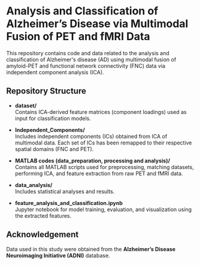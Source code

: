 # Analysis and Classification of Alzheimer’s Disease via Multimodal Fusion of PET and fMRI Data 

This repository contains code and data related to the analysis and classification of Alzheimer's disease (AD) using multimodal fusion of amyloid-PET and functional network connectivity (FNC) data via independent component analysis (ICA).

## Repository Structure

- **dataset/**  
  Contains ICA-derived feature matrices (component loadings) used as input for classification models.  

- **Independent_Components/**  
  Includes independent components (ICs) obtained from ICA of multimodal data. Each set of ICs has been remapped to their respective spatial domains (FNC and PET).

- **MATLAB codes (data_preparation, processing and analysis)/**  
  Contains all MATLAB scripts used for preprocessing, matching datasets, performing ICA, and feature extraction from raw PET and fMRI data.

- **data_analysis/**  
  Includes statistical analyses and results.

- **feature_analysis_and_classification.ipynb**  
  Jupyter notebook for model training, evaluation, and visualization using the extracted features.

## Acknowledgement
Data used in this study were obtained from the **Alzheimer’s Disease Neuroimaging Initiative (ADNI)** database.
 